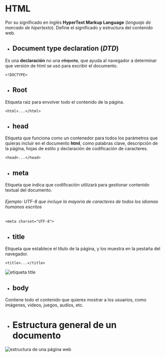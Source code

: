 # HTML

Por su significado en inglés **HyperText Markup Language** (*lenguaje de marcado de hipertexto*). Define el significado y estructura del contenido web.

- ## Document type declaration (*DTD*)

Es una **declaración** no una ~~etiqueta~~, que ayuda al navegador a determinar que versión de html se usó para escribir el documento.

```<!DOCTYPE>```

- ## Root

Etiqueta raiz para envolver todo el contenido de la página.

```<html>...</html>```

- ## head

Etiqueta que funciona como un contenedor para todos los parámetros que quieras incluir en el documento **html**, como palabras clave, descripción de la página, hojas de estilo y declaración de codificación de caracteres.

```<head>...</head>```

- ## meta

Etiqueta que indica que codificación utilizará para gestionar contenido textual del documento.

###### Ejemplo: UTF-8 que incluye la mayoria de caracteres de todos los idiomas humanos escritos

```<meta charset="UTF-8">```

- ## title

Etiqueta que establece el título de la página, y los muestra en la pestaña del navegador.

```<title>...</title>```

![etiqueta title](img/title.png)

- ## body

Contiene todo el contenido que quieres mostrar a los usuarios, como imágenes, videos, juegos, audios, etc.

- # Estructura general de un documento

![estructura de una página web](img/structure.png)